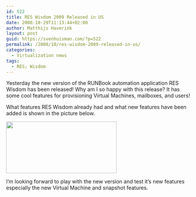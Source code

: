 ```yaml
---
id: 522
title: RES Wisdom 2009 Released in US
date: 2008-10-29T11:13:44+02:00
author: Matthijs Haverink
layout: post
guid: https://svenhuisman.com/?p=522
permalink: /2008/10/res-wisdom-2009-released-in-us/
categories:
  - Virtualization news
tags:
  - RES; Wisdom
---
```

Yesterday the new version of the RUNBook automation application RES Wisdom has been released! Why am I so happy with this release? It has some cool features for provisioning Virtual Machines, mailboxes, and users!

<p style="left;">
  What features RES Wisdom already had and what new features have been added is shown in the picture below.
</p>

<p style="center;">
  <a href="https://svenhuisman.com/wp-content/uploads/2008/10/reswisdom20091.jpg"><img class="aligncenter size-medium wp-image-525" src="https://svenhuisman.com/wp-content/uploads/2008/10/reswisdom20091-300x140.jpg" alt="" width="300" height="140" /></a>
</p>

<p style="left;">
  I&#8217;m looking forward to play with the new version and test it&#8217;s new features especially the new Virtual Machine and snapshot features.
</p>